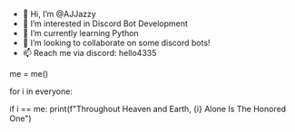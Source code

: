 - 👋 Hi, I’m @AJJazzy
- 👀 I’m interested in Discord Bot Development
- 🌱 I’m currently learning Python
- 💞️ I’m looking to collaborate on some discord bots!
- 📫 Reach me via discord: hello4335
  
me = me()

for i in everyone:

  if i == me:
    print(f"Throughout Heaven and Earth, {i} Alone Is The Honored One")
